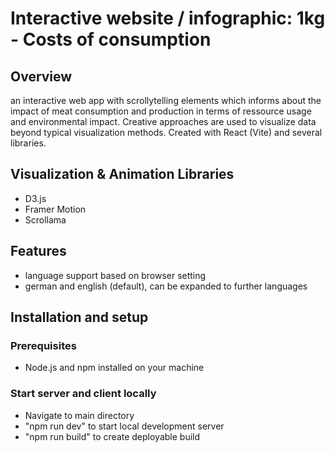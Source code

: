 # Interactive website / infographic: 1kg - Costs of consumption

## Overview
an interactive web app with scrollytelling elements which informs about the impact of meat consumption and production in terms of ressource usage and environmental impact.
Creative approaches are used to visualize data beyond typical visualization methods.
Created with React (Vite) and several libraries.

## Visualization & Animation Libraries
* D3.js
* Framer Motion
* Scrollama

## Features
* language support based on browser setting
* german and english (default), can be expanded to further languages

## Installation and setup

### Prerequisites
* Node.js and npm installed on your machine

### Start server and client locally
* Navigate to main directory
* "npm run dev" to start local development server
* "npm run build" to create deployable build

   


